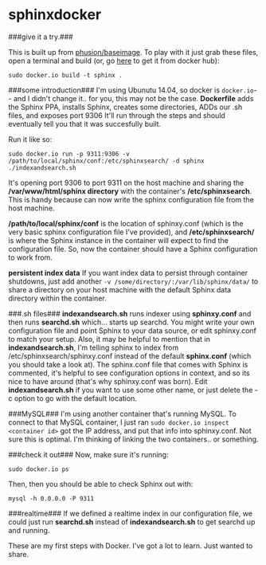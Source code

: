sphinxdocker
============

###give it a try.###

This is built up from <a href="https://registry.hub.docker.com/u/phusion/baseimage/">phusion/baseimage</a>. To play with it just grab these files, open a terminal and build (or, go [here](https://registry.hub.docker.com/u/stefobark/sphinxdocker/) to get it from docker hub):

```
sudo docker.io build -t sphinx . 
```
###some introduction###
I'm using Ubunutu 14.04, so docker is ```docker.io```-- and I didn't change it.. for you, this may not be the case. **Dockerfile**  adds the Sphinx PPA, installs Sphinx, creates some directories, ADDs our .sh files, and exposes port 9306 It'll run through the steps and should eventually tell you that it was succesfully built. 

Run it like so:
```
sudo docker.io run -p 9311:9306 -v /path/to/local/sphinx/conf:/etc/sphinxsearch/ -d sphinx ./indexandsearch.sh
```

It's opening port 9306 to port 9311 on the host machine and sharing the **/var/www/html/sphinx directory** with the container's **/etc/sphinxsearch**. This is handy because can now write the sphinx configuration file from the host machine.

**/path/to/local/sphinx/conf** is the location of sphinxy.conf (which is the very basic sphinx configuration file I've provided), and **/etc/sphinxsearch/** is where the Sphinx instance in the container will expect to find the configuration file. So, now the container should have a Sphinx configuration to work from.

**persistent index data**
If you want index data to persist through container shutdowns, just add another ```-v /some/directory/:/var/lib/sphinx/data/``` to share a directory on your host machine with the default Sphinx data directory within the container.

###.sh files###
**indexandsearch.sh** runs indexer using **sphinxy.conf** and then runs **searchd.sh** which... starts up searchd.
You might write your own configuration file and point Sphinx to your data source, or edit sphinxy.conf to match your setup. Also, it may be helpful to mention that in **indexandsearch.sh**, I'm telling sphinx to index from /etc/sphinxsearch/sphinxy.conf instead of the default **sphinx.conf** (which you should take a look at). The sphinx.conf file that comes with Sphinx is commented, it's helpful to see configuration options in context, and so its nice to have around (that's why sphinxy.conf was born). Edit **indexandsearch.sh** if you want to use some other name, or just delete the -c option to go with the default location.

###MySQL###
I'm using another container that's running MySQL.
To connect to that MySQL container, I just ran ```sudo docker.io inspect <container id>``` got the IP address, and put that info into sphinxy.conf. Not sure this is optimal. I'm thinking of linking the two containers.. or something. 

###check it out###
Now, make sure it's running:

```sudo docker.io ps```

Then, then you should be able to check Sphinx out with:

```mysql -h 0.0.0.0 -P 9311```

###realtime###
If we defined a realtime index in our configuration file, we could just run **searchd.sh** instead of **indexandsearch.sh** to get searchd up and running.

These are my first steps with Docker. I've got a lot to learn. Just wanted to share.

